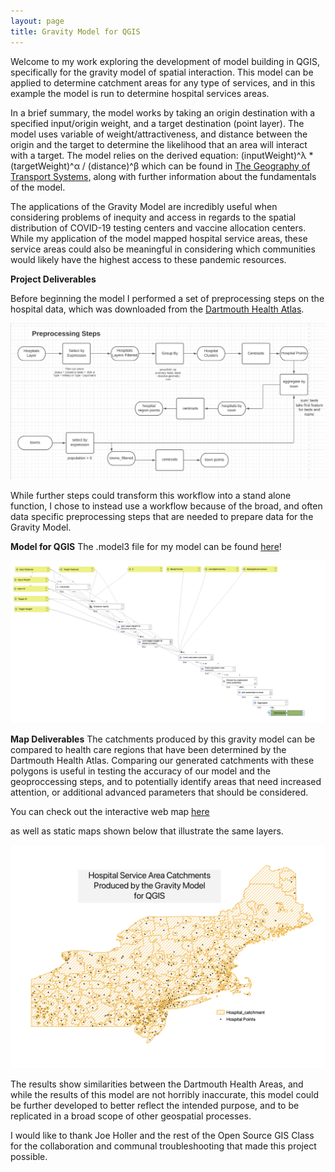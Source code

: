 ```yaml
---
layout: page
title: Gravity Model for QGIS
---
```


Welcome to my work exploring the development of model building in QGIS,
specifically for the gravity model of spatial interaction.
This model can be applied to determine catchment areas for any type of services,
and in this example the model is run to determine hospital services areas.

In a brief summary, the model works by taking an origin destination with a
specified input/origin weight, and a target destination (point layer). The model
uses variable of weight/attractiveness, and distance between the origin and the
target to determine the likelihood that an area will interact with a target.
The model relies on the derived equation:
(inputWeight)^λ * (targetWeight)^α / (distance)^β  which can be found in
[The Geography of Transport Systems,](https://transportgeography.org/contents/methods/spatial-interactions-gravity-model/) along with further information about the
fundamentals of the model.

The applications of the Gravity Model are incredibly useful when considering
problems of inequity and access in regards to the spatial
distribution of COVID-19 testing centers and vaccine allocation centers.
While my application of the model mapped hospital service areas, these service
areas could also be meaningful in considering which communities would likely
have the highest access to these pandemic resources.

**Project Deliverables**

Before beginning the model I performed a set of preprocessing steps on the
hospital data, which was downloaded from the [Dartmouth Health Atlas](https://hifld-geoplatform.opendata.arcgis.com/datasets/6ac5e325468c4cb9b905f1728d6fbf0f_0).

![preprocessing workflow](assets/preprocessworkflow.png)

While further steps could transform this workflow into a
stand alone function, I chose to instead use a workflow because
of the broad, and often data specific preprocessing steps that
are needed to prepare data for the Gravity Model.

**Model for QGIS**
The .model3 file for my model can be found [here](assets/gravityModel.model3)!

![model workflow image](assets/modelsteps.png)


**Map Deliverables**
The catchments produced by this gravity model can be compared to
health care regions that have been determined by
the Dartmouth Health Atlas. Comparing our generated catchments with these polygons is useful in testing the accuracy of our model and the geoproccessing steps, and to potentially identify areas that need increased attention, or additional advanced parameters that should be considered.

You can check out the interactive web map [here](assets/index.html)

as well as static maps shown below that illustrate the same layers.

![static map deliverable](assets/staticMap.png)


The results show similarities between the Dartmouth Health Areas, and while the results of this model are not horribly inaccurate, this model could be further developed to better reflect the intended purpose, and to be replicated in a broad scope of other geospatial processes.

I would like to thank Joe Holler and the rest of the Open Source GIS Class for the collaboration and communal troubleshooting that made this project possible.
